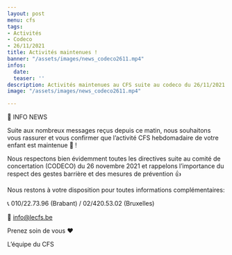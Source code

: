```yaml
---
layout: post
menu: cfs
tags:
- Activités
- Codeco
- 26/11/2021
title: Activités maintenues !
banner: "/assets/images/news_codeco2611.mp4"
infos:
  date: 
  teaser: ''
description: Activités maintenues au CFS suite au codeco du 26/11/2021
image: "/assets/images/news_codeco2611.mp4"

---
```

📣 INFO NEWS

Suite aux nombreux messages reçus depuis ce matin, nous souhaitons vous rassurer et vous confirmer que l’activité CFS hebdomadaire de votre enfant est maintenue 🙂 !

Nous respectons bien évidemment toutes les directives suite au comité de concertation (CODECO) du 26 novembre 2021 et rappelons l’importance du respect des gestes barrière et des mesures de prévention 👍

Nous restons à votre disposition pour toutes informations complémentaires:

📞 010/22.73.96 (Brabant) / 02/420.53.02 (Bruxelles)

📧 info@lecfs.be

Prenez soin de vous ❤

L’équipe du CFS